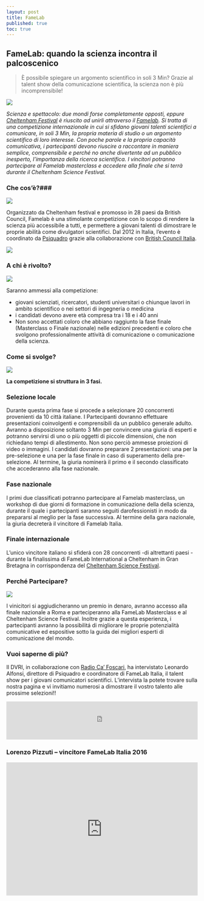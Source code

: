 ```yaml
---
layout: post
title: FameLab
published: true
toc: true
---
```


## FameLab: quando la scienza incontra il palcoscenico

> È possibile spiegare un argomento scientifico in soli 3 Min? Grazie al talent show della comunicazione scientifica, la scienza non è più incomprensibile!
 
![]({{site.baseurl}}/assets/posts/famelab.png)

_Scienza e spettacolo: due mondi forse completamente opposti, eppure [Cheltenham Festival](http://www.cheltenhamfestivals.com/) è riuscito ad unirli attraverso il [Famelab](http://www.famelab-italy.it/). Si tratta di una competizione internazionale in cui si sfidano giovani talenti scientifici a comunicare, in soli 3 Min, la propria materia di studio o un argomento scientifico di loro interesse. Con poche parole e la propria capacità comunicativa, i partecipanti devono riuscire a raccontare in maniera semplice, comprensibile e perché no anche divertente ad un pubblico inesperto, l’importanza della ricerca scientifica. I vincitori potranno partecipare al Famelab masterclass e accedere alla finale che si terrà durante il Cheltenham Science Festival._ 

### Che cos’è?###
 
![]({{site.baseurl}}/assets/posts/famelab2.png)

Organizzato da Cheltenham festival e promosso in 28 paesi da British Council, Famelab è una stimolante competizione con lo scopo di rendere la scienza più accessibile a tutti, e permettere a giovani talenti di dimostrare le proprie abilità come divulgatori scientifici. Dal 2012 in Italia, l’evento è coordinato da [Psiquadro](http://psiquadro.biz/) grazie alla collaborazione con [British Council Italia](https://www.britishcouncil.it/).  

![]({{site.baseurl}}/assets/posts/famelab3.png)

### A chi è rivolto?

![]({{site.baseurl}}/assets/posts/famelab4.png)

Saranno ammessi alla competizione:
-	giovani scienziati, ricercatori, studenti universitari o chiunque lavori in ambito scientifico o nei settori di ingegneria o medicina
-	i candidati devono avere età compresa tra i 18 e i 40 anni
-	Non sono accettati coloro che abbiano raggiunto la fase finale (Masterclass o Finale nazionale) nelle edizioni precedenti e coloro che svolgono professionalmente attività di comunicazione o comunicazione della scienza. 

### Come si svolge?
![]({{site.baseurl}}/assets/posts/famelab5.png)

**La competizione si struttura in 3 fasi.**
### Selezione locale

Durante questa prima fase si procede a selezionare 20 concorrenti provenienti da 10 città italiane. I Partecipanti dovranno effettuare presentazioni coinvolgenti e comprensibili da un pubblico generale adulto. Avranno a disposizione soltanto 3 Min per convincere una giuria di esperti e potranno servirsi di uno o più oggetti di piccole dimensioni, che non richiedano tempi di allestimento. Non sono perciò ammesse proiezioni di video o immagini. I candidati dovranno preparare 2 presentazioni: una per la pre-selezione e una per la fase finale in caso di superamento della pre-selezione. Al termine, la giuria nominerà il primo e il secondo classificato che accederanno alla fase nazionale.

### Fase nazionale

I primi due classificati potranno partecipare al Famelab masterclass, un workshop di due giorni di formazione in comunicazione della della scienza, durante il quale i partecipanti saranno seguiti darofessionisti in modo da prepararsi al meglio per la fase successiva. Al termine della gara nazionale, la giuria decreterà il vincitore di Famelab Italia.

### Finale internazionale

L’unico vincitore italiano si sfiderá con 28 concorrenti -di altrettanti paesi - durante la finalissima di FameLab International a Cheltenham in Gran Bretagna in corrispondenza del [Cheltenham Science Festival](CHELTEnhamfestivals.com). 

### Perché Partecipare?

![]({{site.baseurl}}/assets/posts/famelab6.png)

I vinicitori si aggiudicheranno un premio in denaro, avranno accesso alla finale nazionale a Roma e parteciperanno alla FameLab Masterclass e al Cheltenham Science Festival. Inoltre grazie a questa esperienza, i partecipanti avranno la possibilitá di migliorare le proprie potenzialità comunicative ed espositive sotto la guida dei migliori esperti di comunicazione del mondo.

### Vuoi saperne di più?

Il DVRI, in collaborazione con [Radio Ca’ Foscari](radiocafoscari.it), ha intervistato Leonardo Alfonsi, direttore di Psiquadro e coordinatore di FameLab Italia, il talent show per i giovani comunicatori scientifici. L’intervista la potete trovare sulla nostra pagina e vi invitiamo numerosi a dimostrare il vostro talento alle prossime selezioni!!

<iframe src="https://widget.spreaker.com/player?episode_id=11378084&theme=light&autoplay=false&playlist=false&cover_image_url=https%3A%2F%2Fd3wo5wojvuv7l.cloudfront.net%2Fimages.spreaker.com%2Foriginal%2F4ac72efaab993ad9d7057901f1046e01.jpg" width="100%" height="100px" frameborder="0"></iframe>


### Lorenzo Pizzuti – vincitore FameLab Italia 2016  

<iframe width="100%" height="350px" src="https://www.youtube.com/embed/nBzYSM0LxKI" frameborder="0" allowfullscreen></iframe>
